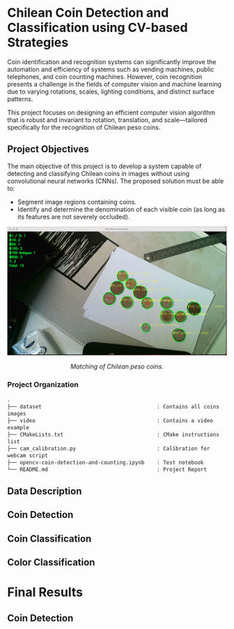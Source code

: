 # Chilean Coin Detection and Classification using CV-based Strategies

Coin identification and recognition systems can significantly improve the automation and efficiency of systems such as vending machines, public telephones, and coin counting machines. However, coin recognition presents a challenge in the fields of computer vision and machine learning due to varying rotations, scales, lighting conditions, and distinct surface patterns.

This project focuses on designing an efficient computer vision algorithm that is robust and invariant to rotation, translation, and scale—tailored specifically for the recognition of Chilean peso coins.

## Project Objectives
The main objective of this project is to develop a system capable of detecting and classifying Chilean coins in images without using convolutional neural networks (CNNs). The proposed solution must be able to:
- Segment image regions containing coins.
- Identify and determine the denomination of each visible coin (as long as its features are not severely occluded).

<p align="center">
  <img src="dataset/11.png" alt="Chilean Coin Detection" width="600">
</p>

<p align="center">
  <em>
    Matching of Chilean peso coins.
  </em>
</p>


### Project Organization

```
.
├── dataset                                     : Contains all coins images
├── video                                       : Contains a video example
├── CMakeLists.txt                              : CMake instructions list
├── cam_calibration.py                          : Calibration for webcam script
├── opencv-coin-detection-and-counting.ipynb    : Test notebook
└── README.md                                   : Project Report
```
## Data Description



## Coin Detection
## Coin Classification
## Color Classification

# Final Results

## Coin Detection
